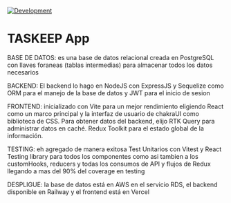 [![Development](https://github.com/pabloecarranza/taskeep/actions/workflows/dev.yml/badge.svg)](https://github.com/pabloecarranza/taskeep/actions/workflows/dev.yml)

# TASKEEP App

BASE DE DATOS: es una base de datos relacional creada en PostgreSQL con llaves foraneas (tablas intermedias) para almacenar todos los datos necesarios

BACKEND: El backend lo hago en NodeJS con ExpressJS y Sequelize como ORM para el manejo de la base de datos y JWT para el inicio de sesion

FRONTEND: inicializado con Vite para un mejor rendimiento eligiendo React como un marco principal y la interfaz de usuario de chakraUI como biblioteca de CSS. Para obtener datos del backend, elijo RTK Query para administrar datos en caché. Redux Toolkit para el estado global de la información.

TESTING: eh agregado de manera exitosa Test Unitarios con Vitest y React Testing library para todos los componentes como asi tambien a los customHooks, reducers y todas los consumos de API y flujos de Redux llegando a mas del 90% del coverage en testing

DESPLIGUE: la base de datos está en AWS en el servicio RDS, el backend disponible en Railway y el frontend está en Vercel
